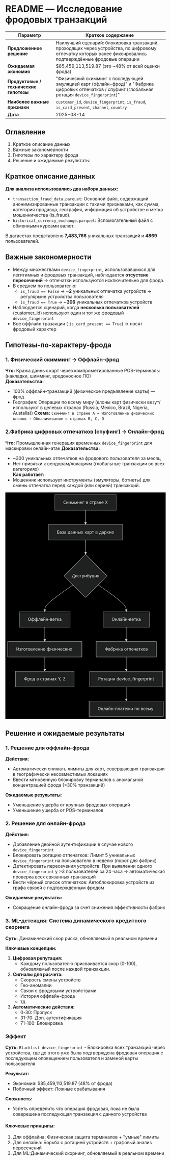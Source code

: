# README — Исследование фродовых транзакций

| Параметр                         | Краткое содержание                                                                                                                                              |
|----------------------------------|------------------------------------------------------------------------------------------------------------------------------------------------------------------|
| **Предложенное решение**         | Наилучший сценарий: блокировка транзакций, проходящих через устройства, по цифровому отпечатку которых ранее фиксировались подтверждённые фродовые операции  |
| **Ожидаемая экономия**           | $85,459,113,519.87 (это ~48% от всей оценки фрода)                                                                                            |
| **Продуктовые / технические гипотезы** | "Физический скимминг с последующей эмуляцией карт (офлайн-фрод)" и "Фабрика цифровых отпечатков / спуфинг (глобальная ротация `device_fingerprint`)" |
| **Наиболее важные признаки**     | `customer_id`, `device_fingerprint`, `is_fraud`, `is_card_present`, `channel`, `country`                                                                          |
| **Дата**                         | 2025-08-14                                                                                                                |

## Оглавление
1. Краткое описание данных 
2. Важные закономерности
3. Гипотезы по характеру фрода
4. Решение и ожидаемые результаты


## Краткое описание данных

**Для анализа использовались два набора данных:**
 - `transaction_fraud_data.parquet`: Основной файл, содержащий анонимизированные транзакции с такими признаками, как сумма, категория продавца, география, информация об устройстве и метка мошенничества (is_fraud).
 - `historical_currency_exchange.parquet`: Вспомогательный файл с обменными курсами валют.

В датасетах представлено **7,483,766** уникальных транзакций и **4869** пользователей. 

## Важные закономерности
- Между множествами `device_fingerprint`, использовавшихся для легитимных и фродовых транзакций, наблюдается **отсуствие пересечений** → отпечатки используются исключительно для фрода.
- В среднем по пользователю:  
  - `is_fraud == False` → ~**2** уникальных отпечатка устройств → регулярыне устройства пользователя 
  - `is_fraud == True` → ~**306** уникальных отпечатков устройств  
- Наблюдается сценарий, когда **несколько пользователей** (customer_id) используют один и тот же фродовый `device_fingerprint`
- Все оффлайн тразакции ( `is_card_present == True`) → носят фродовый характер

## Гипотезы-по-характеру-фрода 

### 1. Физический скимминг → Оффлайн-фрод
**Что:** Кража данных карт через компрометированные POS-терминалы (накладки, шимминг, вредоносное ПО)  
**Доказательства:**
  - 100% оффлайн-транзакций (физическое предъявление карты) — фрод
  - География: Операции по всему миру (клоны карт физически везут/используют в целевых странах (Russia, Mexico, Brazil, Nigeria, Austalia)) 
**Схема:**
  `Скимминг в стране А → Изготовление физических клонов → Обналичивание в странах B, C, D`  

### 2.Фабрика цифровых отпечатков (спуфинг) → Онлайн-фрод  
**Что:** Промышленная генерация временных `device_fingerprint` для маскировки онлайн-атак
**Доказательства:**
  - ~300 уникальных отпечатков на фродового пользователя за месяц
  - Нет привязки к вендорам/локациям (глобальные транзакции во всех категориях)  
**Как работает:**
  - Мошенник использует инструменты (эмуляторы, ботнеты) для смены отпечатка перед каждой (или серией) транзакций.  

![Схема фрода](fraud_schem.png)

## Решение и ожидаемые результаты

### 1. Решение для оффлайн-фрода  
**Действия:**
- Автоматически снижать лимиты для карт, совершающих транзакции в географически несовместимых локациях
- Ввести мгновенную блокировку терминалов с аномальной концентрацией фрода (>30% транзакций) 

**Ожидаемые результаты**:  
- Уменьшение ущерба от крупных фродовых операций
- Уменьшение ущерба от POS-терминалов


### 2. Решение для онлайн-фрода 
**Действия:**
- Добавление двойной аутентификации в случае нового `device_fingerprint`
- Блокировать ротацию отпечатков: Лимит 5 уникальных `device_fingerprint` на пользователя в неделю (порог для фабрик)
- Детектировать пересечения устройств: При выявлении одного `device_fingerprint` у >3 пользователей за 24 часа → автоматическая проверка всех связанных транзакций
- Вести чёрный список отпечатков: Автоблокировка устройств из графа связей с подтверждённым фродом  

**Ожидаемые результаты:**
- Сокращение онлайн-фрода за счет снижения эффективности фабрик  

### 3. ML-детекция: Система динамического кредитного скоринга 
**Суть:** Динамический скор риска, обновляемый в реальном времени

**Ключевые концепции:**
1. **Цифровая репутация:**
   - Каждому пользователю присваивается скор (0-100), обновляемый после каждой транзакции.  
2. **Сигналы для расчета:**
   - Скорость смены устройств  
   - Гео-аномалии  
   - Связи с фродовыми устройствами  
   - История оффлайн-фрода
   - тд 
3. **Автоматические действия:** 
   - 0-30: Пропуск  
   - 31-70: Доп. аутентификация  
   - 71-100: Блокировка  


### Эффект 
**Суть:** `Blacklist device_fingerprint` - Блокировка всех транзакций через устройства, где до этого уже была подтверждена фродовая операция с последующем оповещением пользователя и заменой карты пользователя

**Результат:** 
- Экономия: $85,459,113,519.87 (48% от фрода)  
- Побочный эффект: Ложные срабатывания
  
**Сложность:**
 - Успеть определить что операция фродовая, пока не была соверешена последующая транзакция с данного устройства

####  Ключевые принципы:  
1. Для оффлайна: Физическая защита терминалов + "умные" лимиты  
2. Для онлайна: Борьба с ротацией устройств + графовый анализ пересечений
3. Для ML:Динамический скорнинг, обновляемый в реальном времени  


